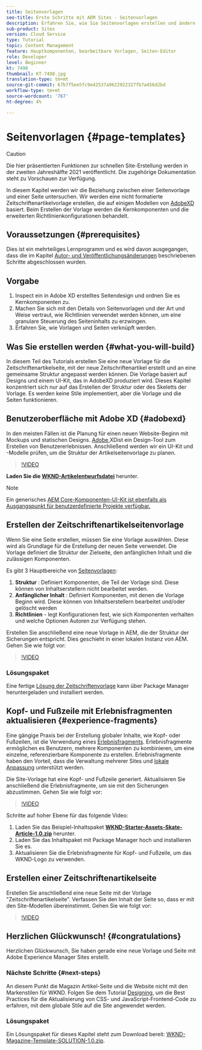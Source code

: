 ```yaml
---
title: Seitenvorlagen
seo-title: Erste Schritte mit AEM Sites - Seitenvorlagen
description: Erfahren Sie, wie Sie Seitenvorlagen erstellen und ändern. Verstehen Sie die Beziehung zwischen einer Seitenvorlage und einer Seite. Erfahren Sie, wie Sie die Richtlinien einer Seitenvorlage konfigurieren, um granulare Governance und Markenkonsistenz für Inhalte bereitzustellen.  Eine gut strukturierte Artikelvorlage für Zeitschriften wird auf der Grundlage eines Mockups von Adobe XD erstellt.
sub-product: Sites
version: Cloud Service
type: Tutorial
topic: Content Management
feature: Hauptkomponenten, bearbeitbare Vorlagen, Seiten-Editor
role: Developer
level: Beginner
kt: 7498
thumbnail: KT-7498.jpg
translation-type: tm+mt
source-git-commit: 67b7f5ee5fc9e42537a9622922327fb7a456d2bd
workflow-type: tm+mt
source-wordcount: '767'
ht-degree: 4%

---
```



# Seitenvorlagen {#page-templates}

>[!CAUTION]
>
> Die hier präsentierten Funktionen zur schnellen Site-Erstellung werden in der zweiten Jahreshälfte 2021 veröffentlicht. Die zugehörige Dokumentation steht zu Vorschauen zur Verfügung.

In diesem Kapitel werden wir die Beziehung zwischen einer Seitenvorlage und einer Seite untersuchen. Wir werden eine nicht formatierte Zeitschriftenartikelvorlage erstellen, die auf einigen Modellen von [AdobeXD](https://www.adobe.com/products/xd.html) basiert. Beim Erstellen der Vorlage werden die Kernkomponenten und die erweiterten Richtlinienkonfigurationen behandelt.

## Voraussetzungen {#prerequisites}

Dies ist ein mehrteiliges Lernprogramm und es wird davon ausgegangen, dass die im Kapitel [Autor- und Veröffentlichungsänderungen](./author-content-publish.md) beschriebenen Schritte abgeschlossen wurden.

## Vorgabe

1. Inspect ein in Adobe XD erstelltes Seitendesign und ordnen Sie es Kernkomponenten zu.
1. Machen Sie sich mit den Details von Seitenvorlagen und der Art und Weise vertraut, wie Richtlinien verwendet werden können, um eine granulare Steuerung des Seiteninhalts zu erzwingen.
1. Erfahren Sie, wie Vorlagen und Seiten verknüpft werden.

## Was Sie erstellen werden {#what-you-will-build}

In diesem Teil des Tutorials erstellen Sie eine neue Vorlage für die Zeitschriftenartikelseite, mit der neue Zeitschriftenartikel erstellt und an eine gemeinsame Struktur angepasst werden können. Die Vorlage basiert auf Designs und einem UI-Kit, das in AdobeXD produziert wird. Dieses Kapitel konzentriert sich nur auf das Erstellen der Struktur oder des Skeletts der Vorlage. Es werden keine Stile implementiert, aber die Vorlage und die Seiten funktionieren.

## Benutzeroberfläche mit Adobe XD {#adobexd}

In den meisten Fällen ist die Planung für einen neuen Website-Beginn mit Mockups und statischen Designs. [Adobe ](https://www.adobe.com/products/xd.html) XDist ein Design-Tool zum Erstellen von Benutzererlebnissen. Anschließend werden wir ein UI-Kit und -Modelle prüfen, um die Struktur der Artikelseitenvorlage zu planen.

>[!VIDEO](https://video.tv.adobe.com/v/30214/?quality=12&learn=on)

**Laden Sie die  [WKND-Artikelentwurfsdatei](https://github.com/adobe/aem-guides-wknd/releases/download/aem-guides-wknd-0.0.2/AEM_UI-kit-WKND-article-design.xd)** herunter.

>[!NOTE]
>
> Ein generisches [AEM Core-Komponenten-UI-Kit ist ebenfalls als Ausgangspunkt für benutzerdefinierte Projekte verfügbar.](https://experienceleague.adobe.com/docs/experience-manager-learn/assets/AEM-CoreComponents-UI-Kit.xd)

## Erstellen der Zeitschriftenartikelseitenvorlage

Wenn Sie eine Seite erstellen, müssen Sie eine Vorlage auswählen. Diese wird als Grundlage für die Erstellung der neuen Seite verwendet. Die Vorlage definiert die Struktur der Zielseite, den anfänglichen Inhalt und die zulässigen Komponenten.

Es gibt 3 Hauptbereiche von [Seitenvorlagen](https://experienceleague.adobe.com/docs/experience-manager-cloud-service/sites/authoring/features/templates.html):

1. **Struktur** : Definiert Komponenten, die Teil der Vorlage sind. Diese können von Inhaltserstellern nicht bearbeitet werden.
1. **Anfänglicher Inhalt** : Definiert Komponenten, mit denen die Vorlage Beginn wird. Diese können von Inhaltserstellern bearbeitet und/oder gelöscht werden
1. **Richtlinien**  - legt Konfigurationen fest, wie sich Komponenten verhalten und welche Optionen Autoren zur Verfügung stehen.

Erstellen Sie anschließend eine neue Vorlage in AEM, die der Struktur der Sicherungen entspricht. Dies geschieht in einer lokalen Instanz von AEM. Gehen Sie wie folgt vor:

>[!VIDEO](https://video.tv.adobe.com/v/332915/?quality=12&learn=on)

### Lösungspaket

Eine fertige [Lösung der Zeitschriftenvorlage](assets/page-templates/WKND-Magazine-Template-SOLUTION-1.0.zip) kann über Package Manager heruntergeladen und installiert werden.

## Kopf- und Fußzeile mit Erlebnisfragmenten aktualisieren {#experience-fragments}

Eine gängige Praxis bei der Erstellung globaler Inhalte, wie Kopf- oder Fußzeilen, ist die Verwendung eines [Erlebnisfragments](https://experienceleague.adobe.com/docs/experience-manager-learn/sites/experience-fragments/experience-fragments-feature-video-use.html). Erlebnisfragmente ermöglichen es Benutzern, mehrere Komponenten zu kombinieren, um eine einzelne, referenzierbare Komponente zu erstellen. Erlebnisfragmente haben den Vorteil, dass die Verwaltung mehrerer Sites und [lokale Anpassung](https://experienceleague.adobe.com/docs/experience-manager-core-components/using/components/experience-fragment.html?lang=en#localized-site-structure) unterstützt werden.

Die Site-Vorlage hat eine Kopf- und Fußzeile generiert. Aktualisieren Sie anschließend die Erlebnisfragmente, um sie mit den Sicherungen abzustimmen. Gehen Sie wie folgt vor:

>[!VIDEO](https://video.tv.adobe.com/v/332916/?quality=12&learn=on)

Schritte auf hoher Ebene für das folgende Video:

1. Laden Sie das Beispiel-Inhaltspaket **[WKND-Starter-Assets-Skate-Article-1.0.zip](assets/page-templates/WKND-Starter-Assets-Skate-Article-1.0.zip)** herunter.
1. Laden Sie das Inhaltspaket mit Package Manager hoch und installieren Sie es.
1. Aktualisieren Sie die Erlebnisfragmente für Kopf- und Fußzeile, um das WKND-Logo zu verwenden.

## Erstellen einer Zeitschriftenartikelseite

Erstellen Sie anschließend eine neue Seite mit der Vorlage &quot;Zeitschriftenartikelseite&quot;. Verfassen Sie den Inhalt der Seite so, dass er mit den Site-Modellen übereinstimmt. Gehen Sie wie folgt vor:

>[!VIDEO](https://video.tv.adobe.com/v/332917/?quality=12&learn=on)

## Herzlichen Glückwunsch! {#congratulations}

Herzlichen Glückwunsch, Sie haben gerade eine neue Vorlage und Seite mit Adobe Experience Manager Sites erstellt.

### Nächste Schritte {#next-steps}

An diesem Punkt die Magazin Artikel-Seite und die Website nicht mit den Markenstilen für WKND. Folgen Sie dem Tutorial [Designing](theming.md), um die Best Practices für die Aktualisierung von CSS- und JavaScript-Frontend-Code zu erfahren, mit dem globale Stile auf die Site angewendet werden.

### Lösungspaket

Ein Lösungspaket für dieses Kapitel steht zum Download bereit: [WKND-Magazine-Template-SOLUTION-1.0.zip](assets/page-templates/WKND-Magazine-Template-SOLUTION-1.0.zip).
